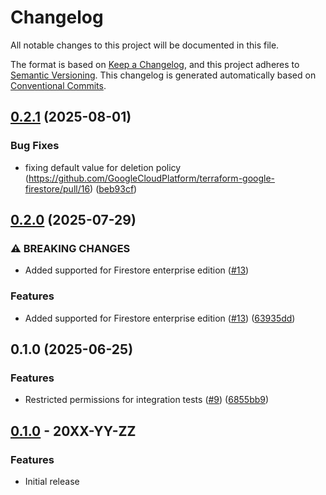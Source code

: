 # Changelog

All notable changes to this project will be documented in this file.

The format is based on
[Keep a Changelog](https://keepachangelog.com/en/1.0.0/),
and this project adheres to
[Semantic Versioning](https://semver.org/spec/v2.0.0.html).
This changelog is generated automatically based on [Conventional Commits](https://www.conventionalcommits.org/en/v1.0.0/).

## [0.2.1](https://github.com/GoogleCloudPlatform/terraform-google-firestore/compare/v0.2.0...v0.2.1) (2025-08-01)


### Bug Fixes

* fixing default value for deletion policy (https://github.com/GoogleCloudPlatform/terraform-google-firestore/pull/16) ([beb93cf](https://github.com/GoogleCloudPlatform/terraform-google-firestore/commit/beb93cf0f47b4239fb4eee6e09f84666d4b488f7))

## [0.2.0](https://github.com/GoogleCloudPlatform/terraform-google-firestore/compare/v0.1.0...v0.2.0) (2025-07-29)


### ⚠ BREAKING CHANGES

* Added supported for Firestore enterprise edition ([#13](https://github.com/GoogleCloudPlatform/terraform-google-firestore/issues/13))

### Features

* Added supported for Firestore enterprise edition ([#13](https://github.com/GoogleCloudPlatform/terraform-google-firestore/issues/13)) ([63935dd](https://github.com/GoogleCloudPlatform/terraform-google-firestore/commit/63935dd9664360dd8fd5f5af062f8a16654ed6ac))

## 0.1.0 (2025-06-25)


### Features

* Restricted permissions for integration tests ([#9](https://github.com/GoogleCloudPlatform/terraform-google-firestore/issues/9)) ([6855bb9](https://github.com/GoogleCloudPlatform/terraform-google-firestore/commit/6855bb92300d55de996682c71e7a79bec983fa28))

## [0.1.0](https://github.com/terraform-google-modules/terraform-google-firestore/releases/tag/v0.1.0) - 20XX-YY-ZZ

### Features

- Initial release

[0.1.0]: https://github.com/terraform-google-modules/terraform-google-firestore/releases/tag/v0.1.0
